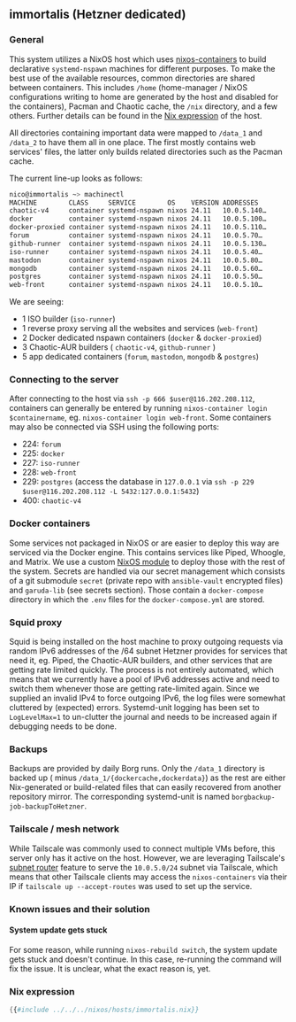 ## immortalis (Hetzner dedicated)

### General

This system utilizes a NixOS host which uses [nixos-containers](https://nixos.wiki/wiki/NixOS_Containers) to build
declarative `systemd-nspawn` machines for different purposes. To make the best use of the available resources, common
directories are shared between containers. This includes `/home` (home-manager / NixOS configurations writing to home
are generated by the host and disabled for the containers), Pacman and Chaotic cache, the `/nix` directory, and a few
others. Further details can be found in
the [Nix expression](hhttps://gitlab.com/garuda-linux/infra-nix/-/blob/main/nixos/hosts/immortalis/containers.nix) of
the host.

All directories containing important data were mapped to `/data_1` and `/data_2` to have them all in one place. The
first mostly contains web services' files, the latter only builds related directories such as the Pacman cache.

The current line-up looks as follows:

```sh
nico@immortalis ~> machinectl
MACHINE        CLASS     SERVICE        OS    VERSION ADDRESSES
chaotic-v4     container systemd-nspawn nixos 24.11   10.0.5.140…
docker         container systemd-nspawn nixos 24.11   10.0.5.100…
docker-proxied container systemd-nspawn nixos 24.11   10.0.5.110…
forum          container systemd-nspawn nixos 24.11   10.0.5.70…
github-runner  container systemd-nspawn nixos 24.11   10.0.5.130…
iso-runner     container systemd-nspawn nixos 24.11   10.0.5.40…
mastodon       container systemd-nspawn nixos 24.11   10.0.5.80…
mongodb        container systemd-nspawn nixos 24.11   10.0.5.60…
postgres       container systemd-nspawn nixos 24.11   10.0.5.50…
web-front      container systemd-nspawn nixos 24.11   10.0.5.10…
```

We are seeing:

- 1 ISO builder (`iso-runner`)
- 1 reverse proxy serving all the websites and services (`web-front`)
- 2 Docker dedicated nspawn containers (`docker` & `docker-proxied`)
- 3 Chaotic-AUR builders ( `chaotic-v4`, `github-runner` )
- 5 app dedicated containers (`forum`, `mastodon`, `mongodb` & `postgres`)

### Connecting to the server

After connecting to the host via `ssh -p 666 $user@116.202.208.112`, containers can generally be entered by
running `nixos-container login $containername`, eg. `nixos-container login web-front`. Some containers may also be
connected via SSH using the following ports:

- 224: `forum`
- 225: `docker`
- 227: `iso-runner`
- 228: `web-front`
- 229: `postgres` (access the database in `127.0.0.1` via `ssh -p 229 $user@116.202.208.112 -L 5432:127.0.0.1:5432`)
- 400: `chaotic-v4`

### Docker containers

Some services not packaged in NixOS or are easier to deploy this way are serviced via the Docker engine. This contains
services like Piped, Whoogle, and Matrix. We use a
custom [NixOS module](https://gitlab.com/garuda-linux/infra-nix/-/blob/main/nix/garuda/services/docker-compose-runner/docker-compose-runner.nix?ref_type=heads)
to deploy those with the rest of the system. Secrets are handled via our secret management which consists of a git
submodule `secret` (private repo with `ansible-vault` encrypted files) and `garuda-lib` (see secrets section). Those
contain a `docker-compose` directory in which the `.env` files for the `docker-compose.yml` are stored.

### Squid proxy

Squid is being installed on the host machine to proxy outgoing requests via random IPv6 addresses of the /64 subnet
Hetzner provides for services that need it, eg. Piped, the Chaotic-AUR builders, and other services that are getting
rate limited quickly. The process is not entirely automated, which means that we currently have a pool of IPv6 addresses
active and need to switch them whenever those are getting rate-limited again.
Since we supplied an invalid IPv4 to force outgoing IPv6, the log files were somewhat cluttered by (expected) errors.
Systemd-unit logging has been set to `LogLevelMax=1` to un-clutter the journal and needs to be increased again if
debugging needs to be done.

### Backups

Backups are provided by daily Borg runs. Only the `/data_1` directory is backed up (
minus `/data_1/{dockercache,dockerdata}`) as the rest are either Nix-generated or build-related files that can easily
recovered from another repository mirror. The corresponding systemd-unit is named `borgbackup-job-backupToHetzner`.

### Tailscale / mesh network

While Tailscale was commonly used to connect multiple VMs before, this server only has it active on the host. However,
we are leveraging Tailscale's [subnet router](https://tailscale.com/kb/1019/subnets/) feature to serve the `10.0.5.0/24`
subnet via Tailscale, which means that other Tailscale clients may access the `nixos-containers` via their IP
if `tailscale up --accept-routes` was used to set up the service.

### Known issues and their solution

#### System update gets stuck

For some reason, while running `nixos-rebuild switch`, the system update gets stuck and doesn't continue.
In this case, re-running the command will fix the issue.
It is unclear, what the exact reason is, yet.

### Nix expression

```nix
{{#include ../../../nixos/hosts/immortalis.nix}}
```
